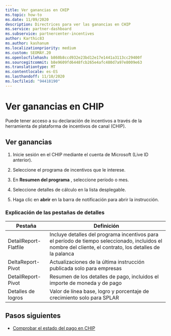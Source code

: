 ```yaml
---
title: Ver ganancias en CHIP
ms.topic: how-to
ms.date: 11/09/2020
description: Directrices para ver las ganancias en CHIP
ms.service: partner-dashboard
ms.subservice: partnercenter-incentives
author: Karthic83
ms.author: kashanum
ms.localizationpriority: medium
ms.custom: SEOMAY.20
ms.openlocfilehash: b860b8ccd932e23bd12e17e1441a3113cc29400f
ms.sourcegitcommit: b8e9609fd6448fcb265e4afc480d7a97e8009e63
ms.translationtype: MT
ms.contentlocale: es-ES
ms.lasthandoff: 11/10/2020
ms.locfileid: "94418190"
---
```

# <a name="view-earnings-in-chip"></a>Ver ganancias en CHIP

Puede tener acceso a su declaración de incentivos a través de la herramienta de plataforma de incentivos de canal (CHIP).

## <a name="view-earnings"></a>Ver ganancias

1. Inicie sesión en el CHIP mediante el cuenta de Microsoft (Live ID anterior).

2. Seleccione el programa de incentivos que le interese.

3. En **Resumen del programa** , seleccione período o mes. 
1. Seleccione detalles de cálculo en la lista desplegable.
1.  Haga clic en **abrir** en la barra de notificación para abrir la instrucción.

### <a name="explanation-of-details-tabs"></a>Explicación de las pestañas de detalles

|**Pestaña**|**Definición**|
|-------------|--------------------------|
|DetailReport-Flatfile|Incluye detalles del programa incentivos para el período de tiempo seleccionado, incluidos el nombre del cliente, el contrato, los detalles de la palanca|
|DeltaReport-Pivot|Actualizaciones de la última instrucción publicada solo para empresas|
|DetailReport-Pivot|Resumen de los detalles de pago, incluidos el importe de moneda y de pago|
|Detalles de logros|Valor de línea base, logro y porcentaje de crecimiento solo para SPLAR|

## <a name="next-steps"></a>Pasos siguientes

- [Comprobar el estado del pago en CHIP](chip-payment-status.md)